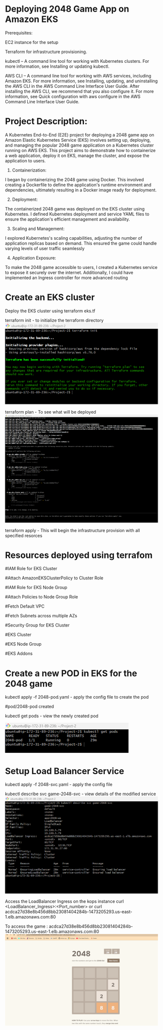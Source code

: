 # Deploying 2048 Game App on Amazon EKS

Prerequisites:

EC2 instance for the setup

Terraform for infrastructure provisioning.

kubectl – A command line tool for working with Kubernetes clusters. For more information, see Installing or updating kubectl.

AWS CLI – A command line tool for working with AWS services, including Amazon EKS. For more information, see Installing, updating, and uninstalling the AWS CLI in the AWS Command Line Interface User Guide. After installing the AWS CLI, we recommend that you also configure it. For more information, see Quick configuration with aws configure in the AWS Command Line Interface User Guide.

# Project Description:

A Kubernetes End-to-End (E2E) project for deploying a 2048 game app on Amazon Elastic Kubernetes Service (EKS) involves setting up, deploying, and managing the popular 2048 game application on a Kubernetes cluster running on AWS EKS. This project aims to demonstrate how to containerize a web application, deploy it on EKS, manage the cluster, and expose the application to users.

1. Containerization:

I began by containerizing the 2048 game using Docker. This involved creating a Dockerfile to define the application's runtime environment and dependencies, ultimately resulting in a Docker image ready for deployment.

2. Deployment:

The containerized 2048 game was deployed on the EKS cluster using Kubernetes. I defined Kubernetes deployment and service YAML files to ensure the application's efficient management and availability.

3. Scaling and Management:

I explored Kubernetes's scaling capabilities, adjusting the number of application replicas based on demand. This ensured the game could handle varying levels of user traffic seamlessly

4. Application Exposure:

To make the 2048 game accessible to users, I created a Kubernetes service to expose it securely over the internet. Additionally, I could have implemented an Ingress controller for more advanced routing

# Create an EKS cluster 

Deploy the EKS cluster using terraform eks.tf

terraform init - to initialize the terraform directory
![alt text](image.png)

terraform plan - To see what will be deployed
![alt text](image-1.png)

terraform apply - This will begin the infrastructure provision with all specified resorces

# Resources deployed using terrafom

#IAM Role for EKS Cluster

#Attach AmazonEKSClusterPolicy to Cluster Role

#IAM Role for EKS Node Group

#Attach Policies to Node Group Role

#Fetch Default VPC

#Fetch Subnets across multiple AZs

#Security Group for EKS Cluster

#EKS Cluster

#EKS Node Group

#EKS Addons

# Create a new POD in EKS for the 2048 game

 kubectl apply -f 2048-pod.yaml - apply the config file to create the pod

#pod/2048-pod created

 kubectl get pods - view the newly created pod

![alt text](image-3.png)

 # Setup Load Balancer Service

kubectl apply -f 2048-svc.yaml - apply the config file 

kubectl describe svc game-2048-svc - view details of the modified service 
![alt text](image-4.png)

Access the LoadBalancer Ingress on the kops instance curl <LoadBalancer_Ingress>:<Port_number> or curl acdca27d38e8b456d8bb23081404284b-1473205293.us-east-1.elb.amazonaws.com:80 

To access the game : acdca27d38e8b456d8bb23081404284b-1473205293.us-east-1.elb.amazonaws.com:80 
![alt text](image-5.png)








